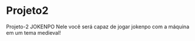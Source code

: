 # Projeto2
Projeto-2 JOKENPO
Nele você será capaz de jogar jokenpo com a máquina em um tema medieval!
